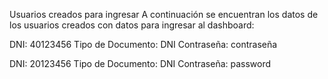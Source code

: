 Usuarios creados para ingresar
A continuación se encuentran los datos de los usuarios creados con datos para ingresar al dashboard:

DNI: 40123456
Tipo de Documento: DNI
Contraseña: contraseña

DNI: 20123456
Tipo de Documento: DNI
Contraseña: password
